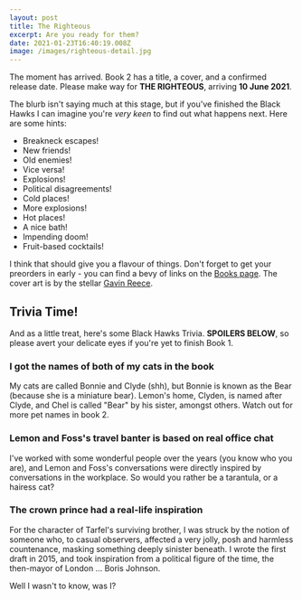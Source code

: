 ```yaml
---
layout: post
title: The Righteous
excerpt: Are you ready for them?
date: 2021-01-23T16:40:19.008Z
image: /images/righteous-detail.jpg
---
```


The moment has arrived. Book 2 has a title, a cover, and a confirmed release date. Please make way for **THE RIGHTEOUS**, arriving **10 June 2021**.

The blurb isn't saying much at this stage, but if you've finished the Black Hawks I can imagine you're _very keen_ to find out what happens next. Here are some hints:

- Breakneck escapes!
- New friends!
- Old enemies!
- Vice versa!
- Explosions!
- Political disagreements!
- Cold places!
- More explosions!
- Hot places!
- A nice bath!
- Impending doom!
- Fruit-based cocktails!

I think that should give you a flavour of things. Don't forget to get your preorders in early - you can find a bevy of links on the [Books page](/books). The cover art is by the stellar [Gavin Reece](https://meiklejohn.co.uk/artist/Gavin_Reece_ND).

## Trivia Time!

And as a little treat, here's some Black Hawks Trivia. **SPOILERS BELOW**, so please avert your delicate eyes if you're yet to finish Book 1.

### I got the names of both of my cats in the book

My cats are called Bonnie and Clyde (shh), but Bonnie is known as the Bear (because she is a miniature bear). Lemon's home, Clyden, is named after Clyde, and Chel is called "Bear" by his sister, amongst others. Watch out for more pet names in book 2.

### Lemon and Foss's travel banter is based on real office chat

I've worked with some wonderful people over the years (you know who you are), and Lemon and Foss's conversations were directly inspired by conversations in the workplace. So would you rather be a tarantula, or a hairess cat?

### The crown prince had a real-life inspiration

For the character of Tarfel's surviving brother, I was struck by the notion of someone who, to casual observers, affected a very jolly, posh and harmless countenance, masking something deeply sinister beneath. I wrote the first draft in 2015, and took inspiration from a political figure of the time, the then-mayor of London ... Boris Johnson.

Well I wasn't to know, was I?